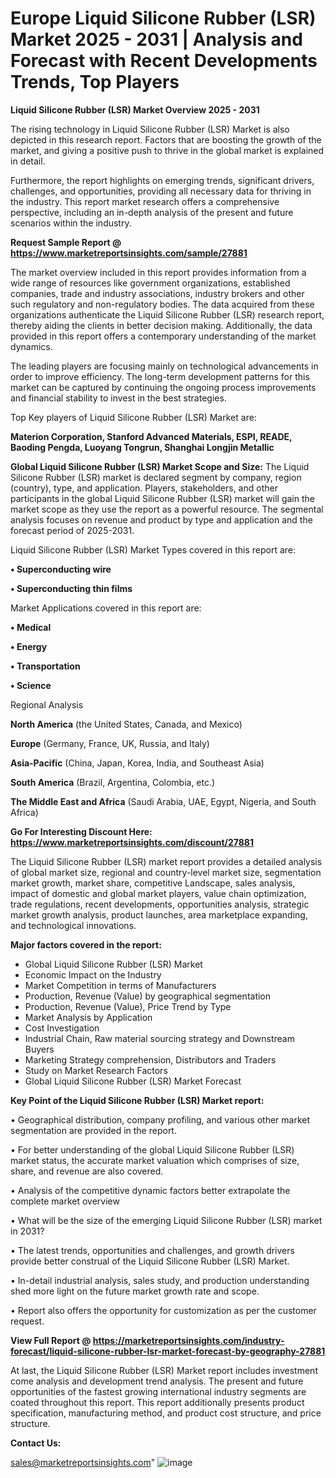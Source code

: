 # Europe Liquid Silicone Rubber (LSR) Market 2025 - 2031 | Analysis and Forecast with Recent Developments Trends, Top Players

<Strong> Liquid Silicone Rubber (LSR) Market Overview 2025 - 2031</strong>

The rising technology in Liquid Silicone Rubber (LSR) Market is also depicted in this research report. Factors that are boosting the growth of the market, and giving a positive push to thrive in the global market is explained in detail.

Furthermore, the report highlights on emerging trends, significant drivers, challenges, and opportunities, providing all necessary data for thriving in the industry. This report market research offers a comprehensive perspective, including an in-depth analysis of the present and future scenarios within the industry.

<strong>Request Sample Report @ <a href=https://www.marketreportsinsights.com/sample/27881>https://www.marketreportsinsights.com/sample/27881</a></strong>

The market overview included in this report provides information from a wide range of resources like government organizations, established companies, trade and industry associations, industry brokers and other such regulatory and non-regulatory bodies. The data acquired from these organizations authenticate the Liquid Silicone Rubber (LSR) research report, thereby aiding the clients in better decision making. Additionally, the data provided in this report offers a contemporary understanding of the market dynamics.

The leading players are focusing mainly on technological advancements in order to improve efficiency. The long-term development patterns for this market can be captured by continuing the ongoing process improvements and financial stability to invest in the best strategies.

Top Key players of Liquid Silicone Rubber (LSR) Market are:

<strong>Materion Corporation, Stanford Advanced Materials, ESPI, READE, Baoding Pengda, Luoyang Tongrun, Shanghai Longjin Metallic</strong>

<strong><b>Global Liquid Silicone Rubber (LSR) Market Scope and Size:</b></strong>
The Liquid Silicone Rubber (LSR) market is declared segment by company, region (country), type, and application. Players, stakeholders, and other participants in the global Liquid Silicone Rubber (LSR) market will gain the market scope as they use the report as a powerful resource. The segmental analysis focuses on revenue and product by type and application and the forecast period of 2025-2031.

Liquid Silicone Rubber (LSR) Market Types covered in this report are:

<strong>• Superconducting wire

• Superconducting thin films</strong>

Market Applications covered in this report are:

<strong>• Medical

• Energy

• Transportation

• Science</strong> 

Regional Analysis

<strong>North America</strong> (the United States, Canada, and Mexico)

<strong>Europe</strong> (Germany, France, UK, Russia, and Italy)

<strong>Asia-Pacific</strong> (China, Japan, Korea, India, and Southeast Asia)

<strong>South America</strong> (Brazil, Argentina, Colombia, etc.)

<strong>The Middle East and Africa</strong> (Saudi Arabia, UAE, Egypt, Nigeria, and South Africa)

<strong>Go For Interesting Discount Here: <a href=https://www.marketreportsinsights.com/discount/27881>https://www.marketreportsinsights.com/discount/27881</a></strong>

The Liquid Silicone Rubber (LSR) market report provides a detailed analysis of global market size, regional and country-level market size, segmentation market growth, market share, competitive Landscape, sales analysis, impact of domestic and global market players, value chain optimization, trade regulations, recent developments, opportunities analysis, strategic market growth analysis, product launches, area marketplace expanding, and technological innovations.

<strong><b>Major factors covered in the report:</b></strong>
<ul>
  <li>Global Liquid Silicone Rubber (LSR) Market </li>
  <li>Economic Impact on the Industry</li>
  <li>Market Competition in terms of Manufacturers</li>
  <li>Production, Revenue (Value) by geographical segmentation</li>
  <li>Production, Revenue (Value), Price Trend by Type</li>
  <li>Market Analysis by Application</li>
  <li>Cost Investigation</li>
  <li>Industrial Chain, Raw material sourcing strategy and Downstream Buyers</li>
  <li>Marketing Strategy comprehension, Distributors and Traders</li>
  <li>Study on Market Research Factors</li>
  <li>Global Liquid Silicone Rubber (LSR) Market Forecast</li>
</ul>

<strong><b>Key Point of the Liquid Silicone Rubber (LSR) Market report:</b></strong>

• Geographical distribution, company profiling, and various other market segmentation are provided in the report.

• For better understanding of the global Liquid Silicone Rubber (LSR) market status, the accurate market valuation which comprises of size, share, and revenue are also covered.

• Analysis of the competitive dynamic factors better extrapolate the complete market overview

• What will be the size of the emerging Liquid Silicone Rubber (LSR) market in 2031?

• The latest trends, opportunities and challenges, and growth drivers provide better construal of the Liquid Silicone Rubber (LSR) Market.

• In-detail industrial analysis, sales study, and production understanding shed more light on the future market growth rate and scope.

• Report also offers the opportunity for customization as per the customer request.

<strong><b>View Full Report @ <a href=https://marketreportsinsights.com/industry-forecast/liquid-silicone-rubber-lsr-market-forecast-by-geography-27881>https://marketreportsinsights.com/industry-forecast/liquid-silicone-rubber-lsr-market-forecast-by-geography-27881</a></b></strong>


At last, the Liquid Silicone Rubber (LSR) Market report includes investment come analysis and development trend analysis. The present and future opportunities of the fastest growing international industry segments are coated throughout this report. This report additionally presents product specification, manufacturing method, and product cost structure, and price structure.

<strong>Contact Us:</strong>

sales@marketreportsinsights.com"
![image](https://github.com/user-attachments/assets/9ba0520d-14dc-46e1-81f2-576ee59e4232)
